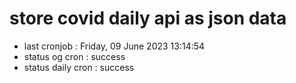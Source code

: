 # store covid daily api as json data

- last cronjob : Friday, 09 June 2023 13:14:54
- status og cron : success
- status daily cron : success
      
      